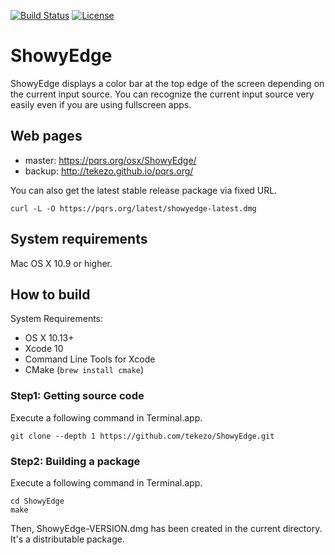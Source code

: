 [![Build Status](https://travis-ci.org/tekezo/ShowyEdge.svg?branch=master)](https://travis-ci.org/tekezo/ShowyEdge)
[![License](https://img.shields.io/badge/license-Public%20Domain-blue.svg)](https://github.com/tekezo/ShowyEdge/blob/master/LICENSE.md)

# ShowyEdge

ShowyEdge displays a color bar at the top edge of the screen depending on the current input source.
You can recognize the current input source very easily even if you are using fullscreen apps.

## Web pages

-   master: <https://pqrs.org/osx/ShowyEdge/>
-   backup: <http://tekezo.github.io/pqrs.org/>

You can also get the latest stable release package via fixed URL.

```shell
curl -L -O https://pqrs.org/latest/showyedge-latest.dmg
```

## System requirements

Mac OS X 10.9 or higher.

## How to build

System Requirements:

-   OS X 10.13+
-   Xcode 10
-   Command Line Tools for Xcode
-   CMake (`brew install cmake`)

### Step1: Getting source code

Execute a following command in Terminal.app.

```shell
git clone --depth 1 https://github.com/tekezo/ShowyEdge.git
```

### Step2: Building a package

Execute a following command in Terminal.app.

```shell
cd ShowyEdge
make
```

Then, ShowyEdge-VERSION.dmg has been created in the current directory.
It's a distributable package.
